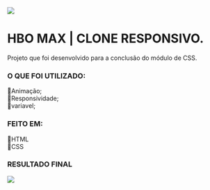 <img src="https://user-images.githubusercontent.com/127565702/234059168-8e074a60-a772-49f6-9df1-7bd8c25ec5d7.png">
<h1>HBO MAX | CLONE RESPONSIVO.</h1>

<p>Projeto que foi desenvolvido para a conclusão do módulo de CSS. 

<h3>O QUE FOI UTILIZADO:</h3>
🔷Animação;<br>
🔷Responsividade;<br>
🔷variavel;<br>

<h3>FEITO EM:</h3>
🔵HTML<br>
🔵CSS<br>

<h3>RESULTADO FINAL</h3>

<img src="https://user-images.githubusercontent.com/127565702/234060557-4a7ec7d7-aa11-4e49-8dc1-daaf772ccf7a.png">

